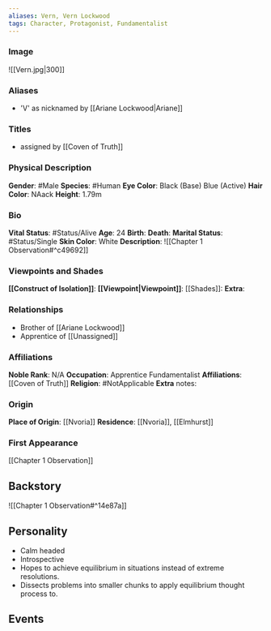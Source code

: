 ```yaml
---
aliases: Vern, Vern Lockwood
tags: Character, Protagonist, Fundamentalist
---
```


### Image
![[Vern.jpg|300]]

### Aliases
- 'V' as nicknamed by [[Ariane Lockwood|Ariane]]
  
### Titles
-  assigned by [[Coven of Truth]] 

### Physical Description
**Gender**: #Male 
**Species**: #Human 
**Eye Color**: Black (Base)
Blue (Active)
**Hair Color**: NAack
**Height**: 1.79m

### Bio
**Vital Status**: #Status/Alive
**Age**: 24
**Birth**:
**Death**:
**Marital Status**: #Status/Single
**Skin Color**: White
**Description**: ![[Chapter 1 Observation#^c49692]]

### Viewpoints and Shades
**[[Construct of Isolation]]**:
**[[Viewpoint|Viewpoint]]**:
[[Shades]]:
**Extra**:

### Relationships
- Brother of [[Ariane Lockwood]]
- Apprentice of  \[\[Unassigned]]
  
### Affiliations
**Noble Rank**: N/A
**Occupation**: Apprentice Fundamentalist
**Affiliations**: [[Coven of Truth]]
**Religion**: #NotApplicable
**Extra** notes:

### Origin
**Place of Origin**: [[Nvoria]]
**Residence**: [[Nvoria]], [[Elmhurst]]

### First Appearance
[[Chapter 1 Observation]]

## Backstory
![[Chapter 1 Observation#^14e87a]]

## Personality
- Calm headed
- Introspective
- Hopes to achieve equilibrium in situations instead of extreme resolutions.
- Dissects problems into smaller chunks to apply equilibrium thought process to.

## Events



